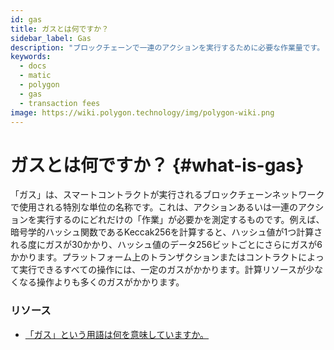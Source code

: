 ```yaml
---
id: gas
title: ガスとは何ですか？
sidebar_label: Gas
description: "ブロックチェーンで一連のアクションを実行するために必要な作業量です。"
keywords:
  - docs
  - matic
  - polygon
  - gas
  - transaction fees
image: https://wiki.polygon.technology/img/polygon-wiki.png
---
```


# ガスとは何ですか？ {#what-is-gas}

「ガス」は、スマートコントラクトが実行されるブロックチェーンネットワークで使用される特別な単位の名称です。これは、アクションあるいは一連のアクションを実行するのにどれだけの「作業」が必要かを測定するものです。例えば、暗号学的ハッシュ関数であるKeccak256を計算すると、ハッシュ値が1つ計算される度にガスが30かかり、ハッシュ値のデータ256ビットごとにさらにガスが6かかります。プラットフォーム上のトランザクションまたはコントラクトによって実行できるすべての操作には、一定のガスがかかります。計算リソースが少なくなる操作よりも多くのガスがかかります。

### **リソース**

- [「ガス」という用語は何を意味していますか。](https://ethereum.stackexchange.com/questions/3/what-is-meant-by-the-term-gas)
